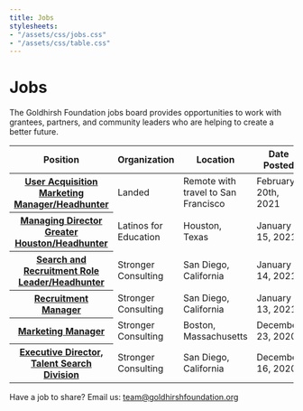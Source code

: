 ```yaml
---
title: Jobs
stylesheets:
- "/assets/css/jobs.css"
- "/assets/css/table.css"
---
```


Jobs
===========

The Goldhirsh Foundation jobs board provides opportunities to work with grantees, partners, and community leaders who are helping to create a better future.

<table>
<thead>
<tr>
  <th scope="col">Position</th>
  <th scope="col">Organization</th>
  <th scope="col">Location</th>
  <th scope="col">Date Posted</th>
</tr>
</thead>
<tbody>

<tr>
  <th scope="row"><a href="https://jobs.lever.co/landed/517f1278-0af4-4497-8bf9-22c466587ff6">User Acquisition Marketing Manager/Headhunter</a></th>
  <td>Landed</td>
  <td>Remote with travel to San Francisco</td>
  <td>February 20th, 2021</td>
</tr>

<tr>
  <th scope="row"><a href="https://strongerconsulting.com/opportunities/#op-425126-managing-director-md-greater-houston-">Managing Director Greater Houston/Headhunter</a></th>
  <td>Latinos for Education</td>
  <td>Houston, Texas</td>
  <td>January 15, 2021</td>
</tr>

<tr>
  <th scope="row"><a href="https://strongerconsulting.com/opportunities/#op-429544-search-and-recruitment-role-leaderheadhunter-">Search and Recruitment Role Leader/Headhunter</a></th>
  <td>Stronger Consulting</td>
  <td>San Diego, California</td>
  <td>January 14, 2021</td>
</tr>

<tr>
  <th scope="row"><a href="https://strongerconsulting.com/opportunities/#op-429468-manager-recuitment">Recruitment Manager</a></th>
  <td>Stronger Consulting</td>
  <td>San Diego, California</td>
  <td>January 13, 2021</td>
</tr>

<tr>
  <th scope="row"><a href="https://strongerconsulting.com/opportunities/#op-426533-marketing-manager-">Marketing Manager</a></th>
  <td>Stronger Consulting</td>
  <td>Boston, Massachusetts</td>
  <td>December 23, 2020</td>
</tr>


<tr>
  <th scope="row"><a href="https://strongerconsulting.com/opportunities/#op-424711-executive-director-talent-search-division">Executive Director, Talent Search Division</a></th>
  <td>Stronger Consulting</td>
  <td>San Diego, California</td>
  <td>December 16, 2020</td>
</tr>


</tbody>
</table>

 
  

 





Have a job to share? Email us: <a href="mailto:team@goldhirshfoundation.org">team@goldhirshfoundation.org</a>


